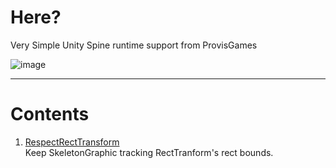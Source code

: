 # Here?
Very Simple Unity Spine runtime support from ProvisGames

![image](https://user-images.githubusercontent.com/14087406/81164192-ebc5dc80-8fca-11ea-9f8a-e0ef44938523.png)


- - -  
# Contents
1. [RespectRectTransform](https://github.com/ggzerosum/SpineUtility/tree/master/RespectRectTransform)  
Keep SkeletonGraphic tracking RectTranform's rect bounds.
